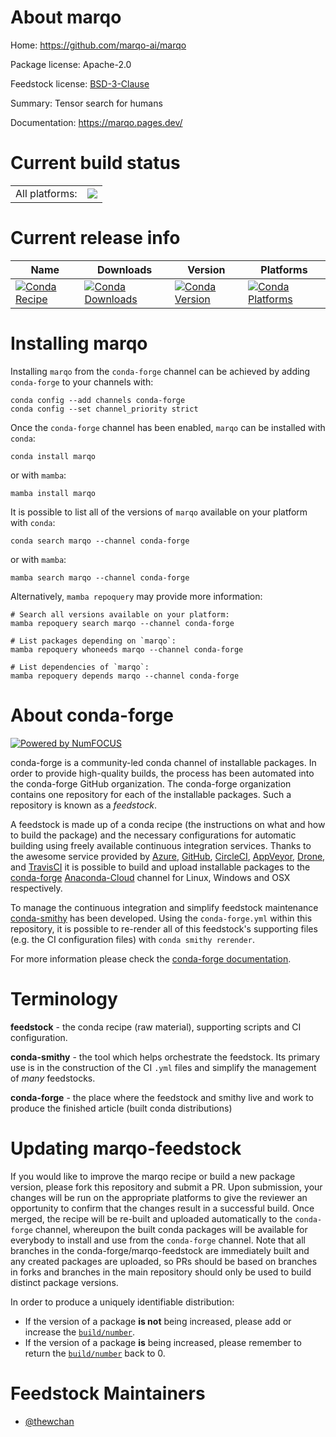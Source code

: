 About marqo
===========

Home: https://github.com/marqo-ai/marqo

Package license: Apache-2.0

Feedstock license: [BSD-3-Clause](https://github.com/conda-forge/marqo-feedstock/blob/main/LICENSE.txt)

Summary: Tensor search for humans

Documentation: https://marqo.pages.dev/

Current build status
====================


<table><tr><td>All platforms:</td>
    <td>
      <a href="https://dev.azure.com/conda-forge/feedstock-builds/_build/latest?definitionId=17339&branchName=main">
        <img src="https://dev.azure.com/conda-forge/feedstock-builds/_apis/build/status/marqo-feedstock?branchName=main">
      </a>
    </td>
  </tr>
</table>

Current release info
====================

| Name | Downloads | Version | Platforms |
| --- | --- | --- | --- |
| [![Conda Recipe](https://img.shields.io/badge/recipe-marqo-green.svg)](https://anaconda.org/conda-forge/marqo) | [![Conda Downloads](https://img.shields.io/conda/dn/conda-forge/marqo.svg)](https://anaconda.org/conda-forge/marqo) | [![Conda Version](https://img.shields.io/conda/vn/conda-forge/marqo.svg)](https://anaconda.org/conda-forge/marqo) | [![Conda Platforms](https://img.shields.io/conda/pn/conda-forge/marqo.svg)](https://anaconda.org/conda-forge/marqo) |

Installing marqo
================

Installing `marqo` from the `conda-forge` channel can be achieved by adding `conda-forge` to your channels with:

```
conda config --add channels conda-forge
conda config --set channel_priority strict
```

Once the `conda-forge` channel has been enabled, `marqo` can be installed with `conda`:

```
conda install marqo
```

or with `mamba`:

```
mamba install marqo
```

It is possible to list all of the versions of `marqo` available on your platform with `conda`:

```
conda search marqo --channel conda-forge
```

or with `mamba`:

```
mamba search marqo --channel conda-forge
```

Alternatively, `mamba repoquery` may provide more information:

```
# Search all versions available on your platform:
mamba repoquery search marqo --channel conda-forge

# List packages depending on `marqo`:
mamba repoquery whoneeds marqo --channel conda-forge

# List dependencies of `marqo`:
mamba repoquery depends marqo --channel conda-forge
```


About conda-forge
=================

[![Powered by
NumFOCUS](https://img.shields.io/badge/powered%20by-NumFOCUS-orange.svg?style=flat&colorA=E1523D&colorB=007D8A)](https://numfocus.org)

conda-forge is a community-led conda channel of installable packages.
In order to provide high-quality builds, the process has been automated into the
conda-forge GitHub organization. The conda-forge organization contains one repository
for each of the installable packages. Such a repository is known as a *feedstock*.

A feedstock is made up of a conda recipe (the instructions on what and how to build
the package) and the necessary configurations for automatic building using freely
available continuous integration services. Thanks to the awesome service provided by
[Azure](https://azure.microsoft.com/en-us/services/devops/), [GitHub](https://github.com/),
[CircleCI](https://circleci.com/), [AppVeyor](https://www.appveyor.com/),
[Drone](https://cloud.drone.io/welcome), and [TravisCI](https://travis-ci.com/)
it is possible to build and upload installable packages to the
[conda-forge](https://anaconda.org/conda-forge) [Anaconda-Cloud](https://anaconda.org/)
channel for Linux, Windows and OSX respectively.

To manage the continuous integration and simplify feedstock maintenance
[conda-smithy](https://github.com/conda-forge/conda-smithy) has been developed.
Using the ``conda-forge.yml`` within this repository, it is possible to re-render all of
this feedstock's supporting files (e.g. the CI configuration files) with ``conda smithy rerender``.

For more information please check the [conda-forge documentation](https://conda-forge.org/docs/).

Terminology
===========

**feedstock** - the conda recipe (raw material), supporting scripts and CI configuration.

**conda-smithy** - the tool which helps orchestrate the feedstock.
                   Its primary use is in the construction of the CI ``.yml`` files
                   and simplify the management of *many* feedstocks.

**conda-forge** - the place where the feedstock and smithy live and work to
                  produce the finished article (built conda distributions)


Updating marqo-feedstock
========================

If you would like to improve the marqo recipe or build a new
package version, please fork this repository and submit a PR. Upon submission,
your changes will be run on the appropriate platforms to give the reviewer an
opportunity to confirm that the changes result in a successful build. Once
merged, the recipe will be re-built and uploaded automatically to the
`conda-forge` channel, whereupon the built conda packages will be available for
everybody to install and use from the `conda-forge` channel.
Note that all branches in the conda-forge/marqo-feedstock are
immediately built and any created packages are uploaded, so PRs should be based
on branches in forks and branches in the main repository should only be used to
build distinct package versions.

In order to produce a uniquely identifiable distribution:
 * If the version of a package **is not** being increased, please add or increase
   the [``build/number``](https://docs.conda.io/projects/conda-build/en/latest/resources/define-metadata.html#build-number-and-string).
 * If the version of a package **is** being increased, please remember to return
   the [``build/number``](https://docs.conda.io/projects/conda-build/en/latest/resources/define-metadata.html#build-number-and-string)
   back to 0.

Feedstock Maintainers
=====================

* [@thewchan](https://github.com/thewchan/)

